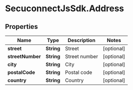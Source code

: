 # SecuconnectJsSdk.Address

## Properties
Name | Type | Description | Notes
------------ | ------------- | ------------- | -------------
**street** | **String** | Street | [optional] 
**streetNumber** | **String** | Street number | [optional] 
**city** | **String** | City | [optional] 
**postalCode** | **String** | Postal code | [optional] 
**country** | **String** | Country | [optional] 


